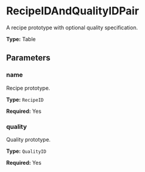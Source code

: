 # RecipeIDAndQualityIDPair

A recipe prototype with optional quality specification.

**Type:** Table

## Parameters

### name

Recipe prototype.

**Type:** `RecipeID`

**Required:** Yes

### quality

Quality prototype.

**Type:** `QualityID`

**Required:** Yes

